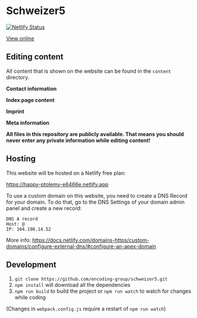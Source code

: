 # Schweizer5

[![Netlify Status](https://api.netlify.com/api/v1/badges/346ab156-e921-4b28-af98-e2a0ce2c2c61/deploy-status)](https://app.netlify.com/sites/happy-ptolemy-e6466e/deploys)

[View online](https://schweizer5.com/)

## Editing content

All content that is shown on the website can be found in the `content` directory.

**Contact information**

**Index page content**

**Imprint**

**Meta information**

**All files in this repository are publicly available. That means you should never enter any private information while editing content!**

## Hosting

This website will be hosted on a Netlify free plan:

https://happy-ptolemy-e6466e.netlify.app

To use a custom domain on this website, you need to create a DNS Record for your domain. To do that, go to the DNS Settings of your domain admin panel and create a new record:

```
DNS A record
Host: @
IP: 104.198.14.52
```

More info: https://docs.netlify.com/domains-https/custom-domains/configure-external-dns/#configure-an-apex-domain

## Development

1. `git clone https://github.com/encoding-group/schweizer5.git`
2. `npm install` will download all the dependencies
3. `npm run build` to build the project or `npm run watch` to watch for changes while coding

(Changes in `webpack.config.js` require a restart of `npm run watch`)

